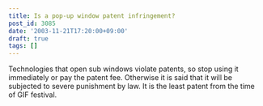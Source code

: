```yaml
---
title: Is a pop-up window patent infringement?
post_id: 3085
date: '2003-11-21T17:20:00+09:00'
draft: true
tags: []
---
```


Technologies that open sub windows violate patents, so stop using it immediately or pay the patent fee. Otherwise it is said that it will be subjected to severe punishment by law. It is the least patent from the time of GIF festival.
